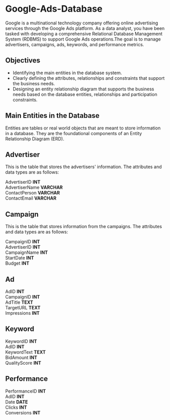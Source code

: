 # Google-Ads-Database
Google is a multinational technology company offering online advertising services through the Google Ads platform. As a data analyst, you have been tasked with developing a comprehensive Relational Database Management System (RDBMS) to support Google Ads operations.The goal is to manage advertisers, campaigns, ads, keywords, and performance metrics.

## Objectives
* Identifying the main entities in the database system.
* Clearly defining the attributes, relationships and constraints that support the business needs.
* Designing an entity relationship diagram that supports the business needs based on the database entities, relationships and
participation constraints.


## Main Entities in the Database
Entities are tables or real world objects that are meant to store information in a database. They are the foundational components of an Entity Relationship Diagram (ERD). 

## Advertiser
This is the table that stores the advertisers' information. The attributes and data types are as follows: <br>

AdvertiserID **INT**   <br> 
AdvertiserName  **VARCHAR** <br>
ContactPerson **VARCHAR** <br>
ContactEmail  **VARCHAR** <br>

## Campaign
This is the table that stores information from the campaigns. The attributes and data types are as follows: <br>

CampaignID **INT** <br>
AdvertiserID **INT** <br>
CampaignName **INT** <br>
StartDate **INT** <br>
Budget **INT** <br>

## Ad

AdID **INT** <br>
CampaignID **INT** <br>
AdTitle **TEXT** <br>
TargetURL **TEXT** <br>
Impressions **INT** <br>

## Keyword
KeywordID **INT** <br>
AdID **INT** <br>
KeywordText **TEXT** <br>
BidAmount **INT** <br>
QualityScore **INT** <br>

## Performance

PerformanceID **INT** <br>
AdID **INT** <br>
Date **DATE** <br>
Clicks **INT** <br>
Conversions **INT** <br>



